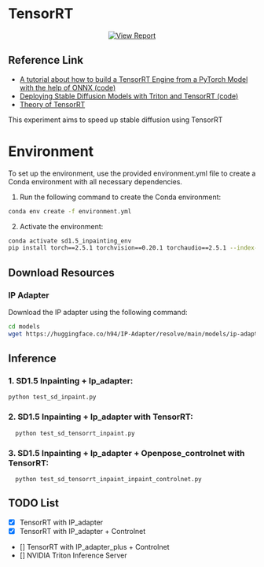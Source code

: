 # TensorRT 

<div style="display: flex; justify-content: center; align-items: center;">
  <a href="https://sjbfwnygg89.sg.larksuite.com/wiki/Qq8xwqC5yivuWJkIF81lK4Fig0c" style="margin: 0 2px;">
    <img src='https://img.shields.io/badge/Document-View%20Report-blue?style=flat&logo=microsoft-word&logoColor=blue' alt='View Report'>
  </a>
</div>


## Reference Link


- [A tutorial about how to build a TensorRT Engine from a PyTorch Model with the help of ONNX (code)](https://github.com/RizhaoCai/PyTorch_ONNX_TensorRT)
- [Deploying Stable Diffusion Models with Triton and TensorRT (code)](https://docs.nvidia.com/deeplearning/triton-inference-server/user-guide/docs/tutorials/Popular_Models_Guide/StableDiffusion/README.html)
- [Theory of TensorRT](https://viblo.asia/p/tensorrt-su-vuot-troi-voi-bai-toan-toi-uu-mo-hinh-deep-learning-y3RL1AayLao)





This experiment aims to speed up stable diffusion using TensorRT



# Environment
To set up the environment, use the provided environment.yml file to create a Conda environment with all necessary dependencies.

1. Run the following command to create the Conda environment:
```bash
conda env create -f environment.yml
```
2. Activate the environment:
```bash
conda activate sd1.5_inpainting_env
pip install torch==2.5.1 torchvision==0.20.1 torchaudio==2.5.1 --index-url https://download.pytorch.org/whl/cu118
```

## Download Resources 
### IP Adapter  
Download the IP adapter using the following command:  
```bash
cd models
wget https://huggingface.co/h94/IP-Adapter/resolve/main/models/ip-adapter_sd15.bin
```

## Inference
### 1. SD1.5 Inpainting + Ip_adapter:
```
python test_sd_inpaint.py
```


### 2. SD1.5 Inpainting + Ip_adapter with TensorRT:
```
  python test_sd_tensorrt_inpaint.py
```
### 3. SD1.5 Inpainting + Ip_adapter + Openpose_controlnet with TensorRT:
```
  python test_sd_tensorrt_inpaint_inpaint_controlnet.py
```


## TODO List
- [x] TensorRT with IP_adapter
- [x] TensorRT with IP_adapter + Controlnet
- []  TensorRT with IP_adapter_plus + Controlnet
- []  NVIDIA Triton Inference Server
